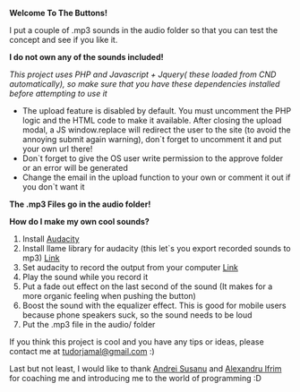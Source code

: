 **Welcome To The Buttons!**

I put a couple of .mp3 sounds in the audio folder so that you can test the concept and see if you like it.

**I do not own any of the sounds included!**

*This project uses PHP and Javascript + Jquery( these loaded from CND automatically), so make sure that you have these dependencies installed before attempting to use it*

 - The upload feature is disabled by default. You must uncomment the PHP logic and the HTML code to make it available. After closing the upload modal, a JS window.replace will redirect the user to the site (to avoid the annoying submit again warning), don`t forget to uncomment it and put your own url there!
 - Don`t forget to give the OS user write permission to the approve folder or an error will be generated
 - Change the email in the upload function to your own or comment it out if you don`t want it
 
**The .mp3 Files go in the audio folder!**

**How do I make my own cool sounds?**

1. Install [Audacity](http://www.audacityteam.org/) 
2. Install llame library for audacity (this let`s you export recorded sounds to mp3) [Link](http://old.audacityteam.org/help/faq_i18n?s=install&i=lame-mp3&lang=hu)
3. Set audacity to record the output from your computer [Link](http://manual.audacityteam.org/man/tutorial_recording_computer_playback_on_windows.html)
4. Play the sound while you record it
5. Put a fade out effect on the last second of the sound (It makes for a more organic feeling when pushing the button)
6. Boost the sound with the equalizer effect. This is good for mobile users because phone speakers suck, so the sound needs to be loud
7. Put the .mp3 file in the audio/ folder

If you think this project is cool and you have any tips or ideas, please contact me at tudorjamal@gmail.com :)

Last but not least, I would like to thank [Andrei Susanu](https://github.com/andreisusanu) and [Alexandru Ifrim](https://github.com/aifrim) for coaching me and introducing me to the world of programming :D